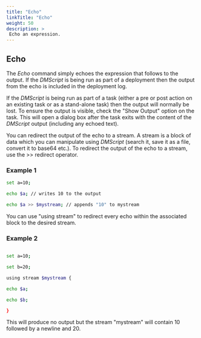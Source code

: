 ```yaml
---
title: "Echo"
linkTitle: "Echo"
weight: 50
description: >
 Echo an expression. 
---
```


## Echo

The _Echo_ command simply echoes the expression that follows to the output. If the _DMScript_ is being run as part of a deployment then the output from the echo is included in the deployment log.

If the _DMScript_ is being run as part of a task (either a pre or post action on an existing task or as a stand-alone task) then the output will normally be lost. To ensure the output is visible, check the "Show Output" option on the task. This will open a dialog box after the task exits with the content of the _DMScript_ output (including any echoed text).

You can redirect the output of the echo to a stream. A stream is a block of data which you can manipulate using _DMScript_ (search it, save it as a file, convert it to base64 etc.). To redirect the output of the echo to a stream, use the >> redirect operator.

### Example 1

```bash
set a=10;

echo $a; // writes 10 to the output

echo $a >> $mystream; // appends "10" to mystream

```

You can use "using stream" to redirect every echo within the associated block to the desired stream.

### Example 2

```bash

set a=10;

set b=20;

using stream $mystream {

echo $a;

echo $b;

}
```

This will produce no output but the stream "mystream" will contain 10 followed by a newline and 20.
